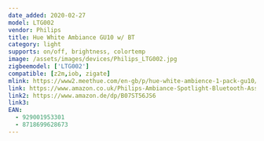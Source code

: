 ```yaml
---
date_added: 2020-02-27
model: LTG002
vendor: Philips
title: Hue White Ambiance GU10 w/ BT
category: light
supports: on/off, brightness, colortemp
image: /assets/images/devices/Philips_LTG002.jpg
zigbeemodel: ['LTG002']
compatible: [z2m,iob, zigate]
mlink: https://www2.meethue.com/en-gb/p/hue-white-ambience-1-pack-gu10/8718699628673
link: https://www.amazon.co.uk/Philips-Ambiance-Spotlight-Bluetooth-Assistant/dp/B07ST56JS6
link2: https://www.amazon.de/dp/B07ST56JS6 
link3: 
EAN: 
  - 929001953301
  - 8718699628673
---
```

